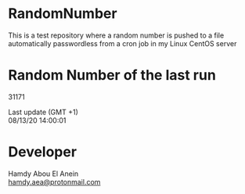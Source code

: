 # RandomNumber    
This is a test repository where a random number is pushed to a file automatically passwordless from a cron job in my Linux CentOS server    
# Random Number of the last run   
31171
      
Last update (GMT +1)    
08/13/20 14:00:01
# Developer    
Hamdy Abou El Anein   
hamdy.aea@protonmail.com
